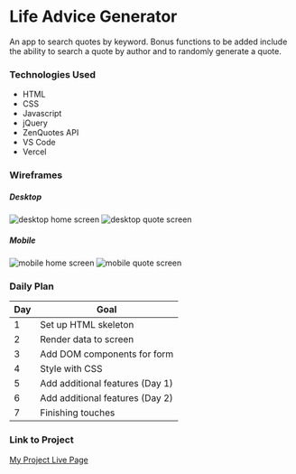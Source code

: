 # Life Advice Generator

An app to search quotes by keyword.
Bonus functions to be added include the ability to search a quote by author and to randomly generate a quote.

### Technologies Used

- HTML
- CSS
- Javascript
- jQuery
- ZenQuotes API
- VS Code
- Vercel

### Wireframes

##### Desktop
![desktop home screen](https://i.imgur.com/8PTqtOQ.png)
![desktop quote screen](https://i.imgur.com/VtxVTTu.png)

##### Mobile
![mobile home screen](https://i.imgur.com/U6YF5eF.png)
![mobile quote screen](https://i.imgur.com/DAVnmW0.png)

### Daily Plan

| Day | Goal |
|-----|------|
|  1  | Set up HTML skeleton |
|  2  | Render data to screen |
|  3  | Add DOM components for form |
|  4  | Style with CSS |
|  5  | Add additional features (Day 1) |
|  6  | Add additional features (Day 2) |
|  7  | Finishing touches |


### Link to Project
[My Project Live Page](https://project1-iota-opal.vercel.app/)